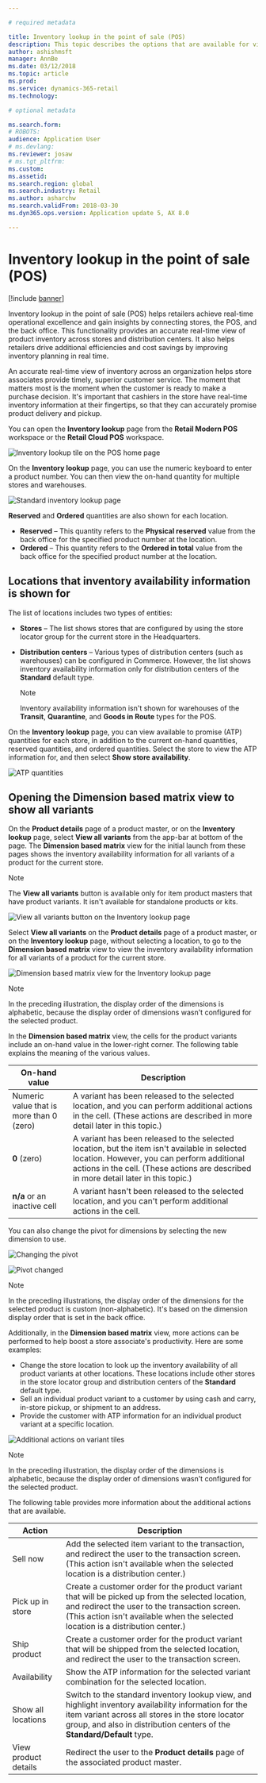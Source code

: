 ```yaml
---

# required metadata

title: Inventory lookup in the point of sale (POS)
description: This topic describes the options that are available for viewing inventory information in the point of sale (POS). 
author: ashishmsft
manager: AnnBe
ms.date: 03/12/2018
ms.topic: article
ms.prod: 
ms.service: dynamics-365-retail
ms.technology: 

# optional metadata

ms.search.form: 
# ROBOTS: 
audience: Application User
# ms.devlang: 
ms.reviewer: josaw
# ms.tgt_pltfrm: 
ms.custom: 
ms.assetid: 
ms.search.region: global
ms.search.industry: Retail
ms.author: asharchw
ms.search.validFrom: 2018-03-30
ms.dyn365.ops.version: Application update 5, AX 8.0

---
```


# Inventory lookup in the point of sale (POS)

[!include [banner](includes/banner.md)]

Inventory lookup in the point of sale (POS) helps retailers achieve real-time operational excellence and gain insights by connecting stores, the POS, and the back office. This functionality provides an accurate real-time view of product inventory across stores and distribution centers. It also helps retailers drive additional efficiencies and cost savings by improving inventory planning in real time.

An accurate real-time view of inventory across an organization helps store associates provide timely, superior customer service. The moment that matters most is the moment when the customer is ready to make a purchase decision. It's important that cashiers in the store have real-time inventory information at their fingertips, so that they can accurately promise product delivery and pickup.

You can open the **Inventory lookup** page from the **Retail Modern POS** workspace or the **Retail Cloud POS** workspace.

![Inventory lookup tile on the POS home page](media/POSHomepage.png)

On the **Inventory lookup** page, you can use the numeric keyboard to enter a product number. You can then view the on-hand quantity for multiple stores and warehouses.

![Standard inventory lookup page](media/InventoryLookUp.png)

**Reserved** and **Ordered** quantities are also shown for each location.

- **Reserved** – This quantity refers to the **Physical reserved** value from the back office for the specified product number at the location.
- **Ordered** – This quantity refers to the **Ordered in total** value from the back office for the specified product number at the location.

## Locations that inventory availability information is shown for

The list of locations includes two types of entities:

- **Stores** – The list shows stores that are configured by using the store locator group for the current store in the Headquarters.
- **Distribution centers** – Various types of distribution centers (such as warehouses) can be configured in Commerce. However, the list shows inventory availability information only for distribution centers of the **Standard** default type.

    > [!NOTE]
    > Inventory availability information isn't shown for warehouses of the **Transit**, **Quarantine**, and **Goods in Route** types for the POS.

On the **Inventory lookup** page, you can view available to promise (ATP) quantities for each store, in addition to the current on-hand quantities, reserved quantities, and ordered quantities. Select the store to view the ATP information for, and then select **Show store availability**.

![ATP quantities](media/ATP.png)

## Opening the Dimension based matrix view to show all variants

On the **Product details** page of a product master, or on the **Inventory lookup** page, select **View all variants** from the app-bar at bottom of the page. The **Dimension based matrix** view for the initial launch from these pages shows the inventory availability information for all variants of a product for the current store.

> [!NOTE]
> The **View all variants** button is available only for item product masters that have product variants. It isn't available for standalone products or kits.

![View all variants button on the Inventory lookup page](media/StandardToMatrix.png)

Select **View all variants** on the **Product details** page of a product master, or on the **Inventory lookup** page, without selecting a location, to go to the **Dimension based matrix** view to view the inventory availability information for all variants of a product for the current store.

![Dimension based matrix view for the Inventory lookup page](media/Matrix.png)

> [!NOTE]
> In the preceding illustration, the display order of the dimensions is alphabetic, because the display order of dimensions wasn't configured for the selected product.

In the **Dimension based matrix** view, the cells for the product variants include an on-hand value in the lower-right corner. The following table explains the meaning of the various values.

| On-hand value                            | Description |
|------------------------------------------|-------------|
| Numeric value that is more than 0 (zero) | A variant has been released to the selected location, and you can perform additional actions in the cell. (These actions are described in more detail later in this topic.) |
| **0** (zero)                             | A variant has been released to the selected location, but the item isn't available in selected location. However, you can perform additional actions in the cell. (These actions are described in more detail later in this topic.) |
| **n/a** or an inactive cell              | A variant hasn't been released to the selected location, and you can't perform additional actions in the cell. |

You can also change the pivot for dimensions by selecting the new dimension to use.

![Changing the pivot](media/ChangePivot.png)

![Pivot changed](media/PivotChanged.png)

> [!NOTE]
> In the preceding illustrations, the display order of the dimensions for the selected product is custom (non-alphabetic). It's based on the dimension display order that is set in the back office.

Additionally, in the **Dimension based matrix** view, more actions can be performed to help boost a store associate's productivity. Here are some examples:

- Change the store location to look up the inventory availability of all product variants at other locations. These locations include other stores in the store locator group and distribution centers of the **Standard** default type.
- Sell an individual product variant to a customer by using cash and carry, in-store pickup, or shipment to an address.
- Provide the customer with ATP information for an individual product variant at a specific location.

![Additional actions on variant tiles](media/VariantActions.png)

> [!NOTE]
> In the preceding illustration, the display order of the dimensions is alphabetic, because the display order of dimensions wasn't configured for the selected product.

The following table provides more information about the additional actions that are available.

| Action               | Description |
|----------------------|-------------|
| Sell now             | Add the selected item variant to the transaction, and redirect the user to the transaction screen. (This action isn't available when the selected location is a distribution center.) |
| Pick up in store     | Create a customer order for the product variant that will be picked up from the selected location, and redirect the user to the transaction screen. (This action isn't available when the selected location is a distribution center.) |
| Ship product         | Create a customer order for the product variant that will be shipped from the selected location, and redirect the user to the transaction screen. |
| Availability         | Show the ATP information for the selected variant combination for the selected location. |
| Show all locations   | Switch to the standard inventory lookup view, and highlight inventory availability information for the item variant across all stores in the store locator group, and also in distribution centers of the **Standard/Default** type. |
| View product details | Redirect the user to the **Product details** page of the associated product master. |
